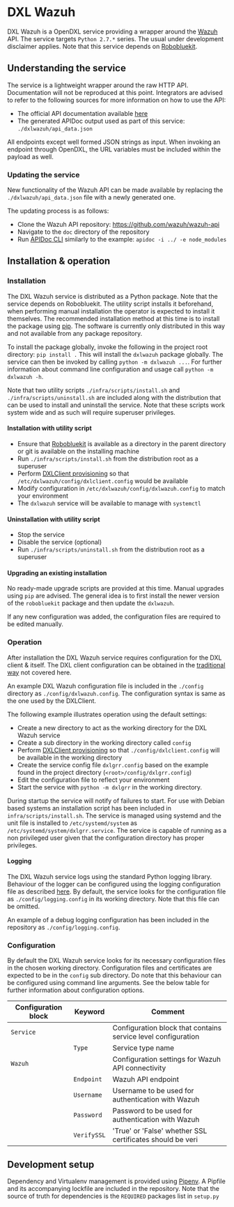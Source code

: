 # DXL Wazuh

DXL Wazuh is a OpenDXL service providing a wrapper around the [Wazuh](https://wazuh.com/) API. The service targets `Python 2.7.*` series. The usual under development disclaimer applies.
Note that this service depends on [Robobluekit](https://github.com/ccdcoe/roboblue/tree/master/robobluekit).

## Understanding the service

The service is a lightweight wrapper around the raw HTTP API. Documentation will not be reproduced at this point. Integrators are advised to refer to the following sources for more information on how to use the API:  

* The official API documentation available [here](https://documentation.wazuh.com/current/user-manual/api/index.html)
* The generated APIDoc output used as part of this service: `./dxlwazuh/api_data.json`

All endpoints except well formed JSON strings as input. When invoking an endpoint through OpenDXL, the URL variables
must be included within the payload as well.

### Updating the service

New functionality of the Wazuh API can be made available by replacing the `./dxlwazuh/api_data.json` file with a 
newly generated one.

The updating process is as follows:
* Clone the Wazuh API repository: https://github.com/wazuh/wazuh-api
* Navigate to the `doc` directory of the repository
* Run [APIDoc CLI](http://apidocjs.com/#install) similarly to the example: `apidoc -i ../ -e node_modules`

## Installation & operation

### Installation

The DXL Wazuh service is distributed as a Python package. Note that the service depends on Robobluekit. The utility script installs it beforehand, when performing manual installation 
the operator is expected to install it themselves. The recommended installation method at this time is to install the package using [pip](https://pip.pypa.io/en/stable/). The software is currently only distributed in this way and not available from any package repository.

To install the package globally, invoke the following in the project root directory: `pip install .` 
This will install the `dxlwazuh` package globally. The service can then be invoked by calling `python -m dxlwazuh ...`. For further information about command line configuration and usage call `python -m dxlwazuh -h`.

Note that two utility scripts `./infra/scripts/install.sh` and `./infra/scripts/uninstall.sh` are included along with the distribution that can be used to install and uninstall the service. Note that these scripts work system wide and as such will require superuser privileges.

#### Installation with utility script

* Ensure that [Robobluekit](https://github.com/ccdcoe/roboblue/tree/master/robobluekit) is available as a directory in the parent directory or git is available on the installing machine
* Run `./infra/scripts/install.sh` from the distribution root as a superuser
* Perform [DXLClient provisioning](https://opendxl.github.io/opendxl-client-python/pydoc/provisioningoverview.html) so that `/etc/dxlwazuh/config/dxlclient.config` would be available
* Modify configuration in `/etc/dxlwazuh/config/dxlwazuh.config` to match your environment
* The `dxlwazuh` service will be available to manage with `systemctl`

#### Uninstallation with utility script

* Stop the service
* Disable the service (optional)
* Run `./infra/scripts/uninstall.sh` from the distribution root as a superuser

#### Upgrading an existing installation

No ready-made upgrade scripts are provided at this time. Manual upgrades using `pip` are advised. The general idea is to
first install the newer version of the `robobluekit` package and then update the `dxlwazuh`.

If any new configuration was added, the configuration files are required to be edited manually.

### Operation

After installation the DXL Wazuh service requires configuration for the DXL client & itself. The DXL client configuration can be obtained in the [traditional way](https://opendxl.github.io/opendxl-client-python/pydoc/provisioningoverview.html) not covered here.  

An example DXL Wazuh configuration file is included in the `./config` directory as `./config/dxlwazuh.config`. The configuration syntax is same as the one used by the DXLClient.

The following example illustrates operation using the default settings:

* Create a new directory to act as the working directory for the DXL Wazuh service
* Create a sub directory in the working directory called `config`
* Perform [DXLClient provisioning](https://opendxl.github.io/opendxl-client-python/pydoc/provisioningoverview.html) so that `./config/dxlclient.config` will be available in the working directory
* Create the service config file `dxlgrr.config` based on the example found in the project directory (`<root>/config/dxlgrr.config`)
* Edit the configuration file to reflect your environment
* Start the service with `python -m dxlgrr` in the working directory.

During startup the service will notify of failures to start. For use with Debian based systems an installation script has been included in `infra/scripts/install.sh`. The service is managed using systemd and the unit file is installed to `/etc/systemd/system` as `/etc/systemd/system/dxlgrr.service`.
The service is capable of running as a non privileged user given that the configuration directory has proper privileges.


#### Logging

The DXL Wazuh service logs using the standard Python logging library. Behaviour of the logger can be configured using
the logging configuration file as described [here](https://docs.python.org/2/library/logging.config.html#configuration-file-format).
By default, the service looks for the configuration file as `./config/logging.config` in its working directory. Note
that this file can be omitted.

An example of a debug logging configuration has been included in the repository as `./config/logging.config`.

### Configuration

By default the DXL Wazuh service looks for its necessary configuration files in the chosen working directory. Configuration files and certificates are expected to be in the `config` sub directory. Do note that this behaviour can be configured using command line arguments. See the below table for further information about configuration options.

Configuration block     | Keyword               | Comment
------------------------|-----------------------|---------
`Service`			    | 					    | Configuration block that contains service level configuration
						| `Type` 	            | Service type name
`Wazuh`		            |					    | Configuration settings for Wazuh API connectivity
		      	 	    | `Endpoint`			| Wazuh API endpoint
						| `Username`			| Username to be used for authentication with Wazuh
						| `Password`			| Password to be used for authentication with Wazuh
						| `VerifySSL`           | 'True' or 'False' whether SSL certificates should be veri

## Development setup

Dependency and Virtualenv management is provided using [Pipenv](https://pipenv.readthedocs.io/en/latest/).
A Pipfile and its accompanying lockfile are included in the repository. Note that the source of truth for dependencies is the `REQUIRED` packages list in `setup.py`
